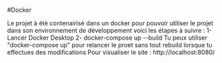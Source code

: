 #Docker

Le projet à été contenairisé dans un docker pour pouvoir utiliser le projet dans son environnement de développement voici les étapes à suivre :
1- Lancer Docker Desktop
2- docker-compose up --build
Tu peux utiliser "docker-compose up" pour relancer le proet sans tout rebuild lorsque tu effectues des modifications
Pour visualiser le site :
http://localhost:8080/
